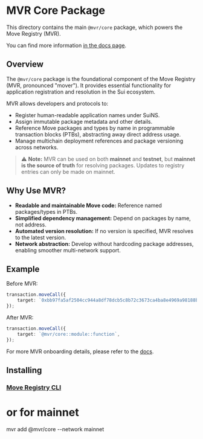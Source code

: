 # MVR Core Package

This directory contains the main `@mvr/core` package, which powers the Move Registry (MVR).

You can find more information [in the docs page](https://docs.suins.io/move-registry).

## Overview

The `@mvr/core` package is the foundational component of the Move Registry (MVR, pronounced "mover"). It provides essential functionality for application registration and resolution in the Sui ecosystem.

MVR allows developers and protocols to:

-   Register human-readable application names under SuiNS.
-   Assign immutable package metadata and other details.
-   Reference Move packages and types by name in programmable transaction blocks (PTBs), abstracting away direct address usage.
-   Manage multichain deployment references and package versioning across networks.

> ⚠️ **Note:** MVR can be used on both **mainnet** and **testnet**, but **mainnet is the source of truth** for resolving packages. Updates to registry entries can only be made on mainnet.

## Why Use MVR?

-   **Readable and maintainable Move code:** Reference named packages/types in PTBs.
-   **Simplified dependency management:** Depend on packages by name, not address.
-   **Automated version resolution:** If no version is specified, MVR resolves to the latest version.
-   **Network abstraction:** Develop without hardcoding package addresses, enabling smoother multi-network support.

## Example

Before MVR:

```typescript
transaction.moveCall({
    target: `0xbb97fa5af2504cc944a8df78dcb5c8b72c3673ca4ba8e4969a98188bf745ee54::module::function`,
});
```

After MVR:

```typescript
transaction.moveCall({
    target: `@mvr/core::module::function`,
});
```

For more MVR onboarding details, please refer to the [docs](https://docs.suins.io/move-registry).

## Installing

### [Move Registry CLI](https://docs.mvr.app/move-registry)

# or for mainnet

mvr add @mvr/core --network mainnet

```

```
